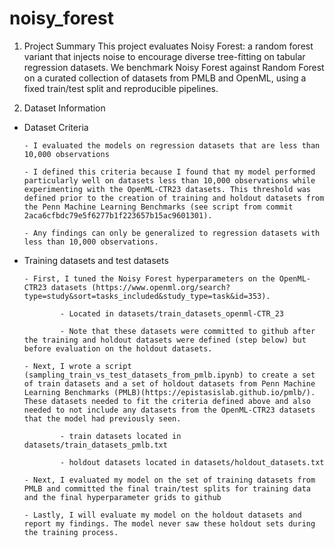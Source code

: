 # noisy_forest

1) Project Summary
This project evaluates Noisy Forest: a random forest variant that injects noise to encourage diverse tree-fitting on tabular regression datasets. We benchmark Noisy Forest against Random Forest on a curated collection of datasets from PMLB and OpenML, using a fixed train/test split and reproducible pipelines.


2. Dataset Information
   
- Dataset Criteria
  
      - I evaluated the models on regression datasets that are less than 10,000 observations
  
      - I defined this criteria because I found that my model performed particularly well on datasets less than 10,000 observations while experimenting with the OpenML-CTR23 datasets. This threshold was defined prior to the creation of training and holdout datasets from the Penn Machine Learning Benchmarks (see script from commit 2aca6cfbdc79e5f6277b1f223657b15ac9601301).
  
      - Any findings can only be generalized to regression datasets with less than 10,000 observations.
  
- Training datasets and test datasets
  
      - First, I tuned the Noisy Forest hyperparameters on the OpenML-CTR23 datasets (https://www.openml.org/search?type=study&sort=tasks_included&study_type=task&id=353).
  
              - Located in datasets/train_datasets_openml-CTR_23
  
              - Note that these datasets were committed to github after the training and holdout datasets were defined (step below) but before evaluation on the holdout datasets.
  
      - Next, I wrote a script (sampling_train_vs_test_datasets_from_pmlb.ipynb) to create a set of train datasets and a set of holdout datasets from Penn Machine Learning Benchmarks (PMLB)(https://epistasislab.github.io/pmlb/). These datasets needed to fit the criteria defined above and also needed to not include any datasets from the OpenML-CTR23 datasets that the model had previously seen.
  
              - train datasets located in datasets/train_datasets_pmlb.txt
  
              - holdout datasets located in datasets/holdout_datasets.txt
  
      - Next, I evaluated my model on the set of training datasets from PMLB and committed the final train/test splits for training data and the final hyperparameter grids to github
  
      - Lastly, I will evaluate my model on the holdout datasets and report my findings. The model never saw these holdout sets during the training process. 


  

